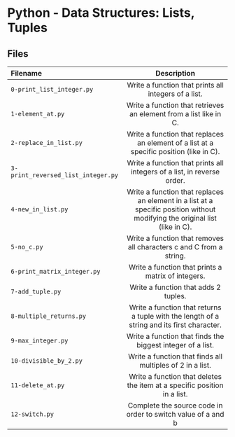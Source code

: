 # Python - Data Structures: Lists, Tuples
## Files
| Filename | Description |
| :-------------- | :-----------: |
| `0-print_list_integer.py` | Write a function that prints all integers of a list. |
| `1-element_at.py` | Write a function that retrieves an element from a list like in C. |
| `2-replace_in_list.py` | Write a function that replaces an element of a list at a specific position (like in C). |
| `3-print_reversed_list_integer.py` | Write a function that prints all integers of a list, in reverse order. |
| `4-new_in_list.py` | Write a function that replaces an element in a list at a specific position without modifying the original list (like in C). |
| `5-no_c.py` | Write a function that removes all characters c and C from a string. |
| `6-print_matrix_integer.py` | Write a function that prints a matrix of integers. |
| `7-add_tuple.py` | Write a function that adds 2 tuples. |
| `8-multiple_returns.py` | Write a function that returns a tuple with the length of a string and its first character. |
| `9-max_integer.py` | Write a function that finds the biggest integer of a list. |
| `10-divisible_by_2.py` | Write a function that finds all multiples of 2 in a list. |
| `11-delete_at.py` | Write a function that deletes the item at a specific position in a list. |
| `12-switch.py` | Complete the source code in order to switch value of a and b |
